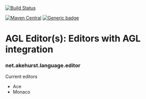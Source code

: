 [![Build Status](https://travis-ci.org/dhakehurst/net.akehurst.language.editor.svg?branch=master)](https://travisci.org/dhakehurst/net.akehurst.language.editor)

[![Maven Central](https://maven-badges.herokuapp.com/maven-central/net.akehurst.language.editor/agl-editor-common/badge.svg?gav=true)](https://maven-badges.herokuapp.com/maven-central/net.akehurst.language.editor/agl-editor-common)
[![Generic badge](https://img.shields.io/badge/Kotlin-1.5.30--RC-green)](https://kotlinlang.org/)

# AGL Editor(s): Editors with AGL integration
### net.akehurst.language.editor

Current editors
- Ace
- Monaco
